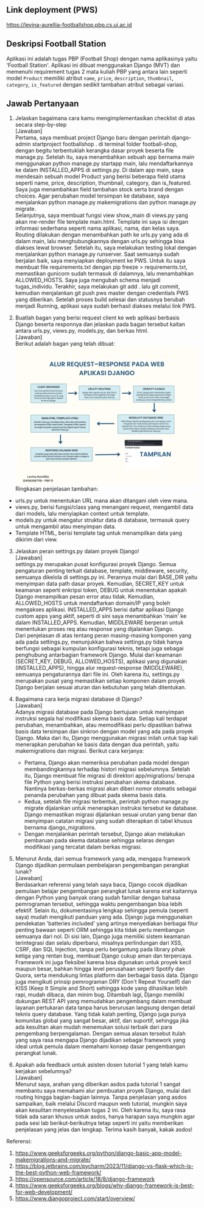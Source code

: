 ## Link deployment (PWS)
https://levina-aurellia-footballshop.pbp.cs.ui.ac.id

## Deskripsi Football Station
Aplikasi ini adalah tugas PBP (Football Shop) dengan nama aplikasinya yaitu 'Football Station'. Aplikasi ini dibuat menggunakan Django (MVT) dan memenuhi requirement tugas 2 mata kuliah PBP yang antara lain seperti model `Product` memiliki atribut `name`, `price`, `description`, `thumbnail`, `category`, `is_featured` dengan sedikit tambahan atribut sebagai variasi.

## Jawab Pertanyaan
1. Jelaskan bagaimana cara kamu mengimplementasikan checklist di atas secara step-by-step  
[Jawaban]  
Pertama, saya membuat project Django baru dengan perintah django-admin startproject footballshop . di terminal folder football-shop, dengan begitu terbentuklah kerangka dasar proyek beserta file manage.py. Setelah itu, saya menambahkan sebuah app bernama main menggunakan python manage.py startapp main, lalu mendaftarkannya ke dalam INSTALLED_APPS di settings.py. Di dalam app main, saya mendesain sebuah model Product yang berisi beberapa field utama seperti name, price, description, thumbnail, category, dan is_featured. Saya juga menambahkan field tambahan stock serta brand dengan choices. Agar perubahan model tersimpan ke database, saya menjalankan python manage.py makemigrations dan python manage.py migrate.  
Selanjutnya, saya membuat fungsi view show_main di views.py yang akan me-render file template main.html. Template ini saya isi dengan informasi sederhana seperti nama aplikasi, nama, dan kelas saya. Routing dilakukan dengan menambahkan path ke urls.py yang ada di dalam main, lalu menghubungkannya dengan urls.py sehingga bisa diakses lewat browser. Setelah itu, saya melakukan testing lokal dengan menjalankan python manage.py runserver. Saat semuanya sudah berjalan baik, saya menyiapkan deployment ke PWS. Untuk itu saya membuat file requirements.txt dengan pip freeze > requirements.txt, memastikan gunicorn sudah termasuk di dalamnya, lalu menambahkan ALLOWED_HOSTS. Saya juga mengubah schema menjadi tugas_individu. Terakhir, saya melakukan git add . lalu git commit, kemudian menjalankan git push pws master dengan credentials PWS yang diberikan. Setelah proses build selesai dan statusnya berubah menjadi Running, aplikasi saya sudah berhasil diakses melalui link PWS.  
  

2. Buatlah bagan yang berisi request client ke web aplikasi berbasis Django beserta responnya dan jelaskan pada bagan tersebut kaitan antara urls.py, views.py, models.py, dan berkas html.  
[Jawaban]  
Berikut adalah bagan yang telah dibuat:   
![Alur Request-Response Django](bagan.png)   
Ringkasan penjelasan tambahan:  
- urls.py untuk menentukan URL mana akan ditangani oleh view mana.
- views.py, berisi fungsi/class yang menangani request, mengambil data dari models, lalu menyiapkan context untuk template.
- models.py untuk mengatur struktur data di database, termasuk query untuk mengambil atau menyimpan data.
- Template HTML,  berisi template tag untuk menampilkan data yang dikirim dari view.
  

3. Jelaskan peran settings.py dalam proyek Django!  
[Jawaban]  
settings.py merupakan pusat konfigurasi proyek Django. Semua pengaturan penting terkait database, template, middleware, security, semuanya dikelola di settings.py ini. Perannya mulai dari BASE_DIR yaitu menyimpan data path dasar proyek. Kemudian, SECRET_KEY untuk keamanan seperti enkripsi token, DEBUG untuk menentukan apakah Django menampilkan pesan error atau tidak. Kemudian, ALLOWED_HOSTS untuk mendaftarkan domain/IP yang boleh mengakses aplikasi. INSTALLED_APPS berisi daftar aplikasi Django custom apps yang aktif, seperti di sini saya menambahkan 'main' ke dalam INSTALLED_APPS. Kemudian, MIDDLEWARE berperan untuk menentukan proses req atau response yang dijalankan Django.   
Dari penjelasan di atas tentang peran masing-masing komponen yang ada pada settings.py, menunjukkan bahwa settings.py tidak hanya berfungsi sebagai kumpulan konfigurasi teknis, tetapi juga sebagai penghubung antarbagian framework Django. Mulai dari keamanan (SECRET_KEY, DEBUG, ALLOWED_HOSTS), aplikasi yang digunakan (INSTALLED_APPS), hingga alur request-response (MIDDLEWARE), semuanya pengaturannya dari file ini. Oleh karena itu, settings.py merupakan pusat yang memastikan setiap komponen dalam proyek Django berjalan sesuai aturan dan kebutuhan yang telah ditentukan.  


4. Bagaimana cara kerja migrasi database di Django?  
[Jawaban]  
Adanya migrasi database pada Django bertujuan untuk menyimpan instruksi segala hal modifikasi skema basis data. Setiap kali terdapat perubahan, menambahkan, atau memodifikasi perlu dipastikan bahwa basis data tersimpan dan sinkron dengan model yang ada pada proyek Django. Maka dari itu, Django menggunakan migrasi inilah untuk tiap kali menerapkan perubahan ke basis data dengan dua perintah, yaitu makemigrations dan migrasi. Berikut cara kerjanya:  
    - Pertama, Django akan memeriksa perubahan pada model dengan membandingkannya terhadap histori migrasi sebelumnya. Setelah itu, Django membuat file migrasi di direktori app/migrations/ berupa file Python yang berisi instruksi perubahan skema database. Nantinya berkas-berkas migrasi akan diberi nomor otomatis sebagai penanda perubahan yang dibuat pada skema basis data.
    - Kedua, setelah file migrasi terbentuk, perintah python manage.py migrate dijalankan untuk menerapkan instruksi tersebut ke database. Django memastikan migrasi dijalankan sesuai urutan yang benar dan menyimpan catatan migrasi yang sudah diterapkan di tabel khusus bernama django_migrations.
    -  Dengan menjalankan perintah tersebut, Django akan melakukan pembaruan pada skema database sehingga selaras dengan modifikasi yang tercatat dalam berkas migrasi.  

  
5. Menurut Anda, dari semua framework yang ada, mengapa framework Django dijadikan permulaan pembelajaran pengembangan perangkat lunak?  
[Jawaban]  
Berdasarkan referensi yang telah saya baca, Django cocok dijadikan pemulaan belajar pengembangan perangkat lunak karena erat kaitannya dengan Python yang banyak orang sudah familiar dengan bahasa pemrograman tersebut, sehingga waktu pengembangan bisa lebih efektif. Selain itu, dokumentasinya lengkap sehingga pemula (seperti saya) mudah mengikuti panduan yang ada. Django juga menggunakan pendekatan 'batteries included' yang artinya menyediakan berbagai fitur penting bawaan seperti ORM sehingga kita tidak perlu membangun semuanya dari nol. Di sisi lain, Django juga memiliki sistem keamanan terintegrasi dan selalu diperbarui, misalnya perlindungan dari XSS, CSRF, dan SQL Injection, tanpa perlu bergantung pada library pihak ketiga yang rentan bug, membuat Django cukup aman dan terpercaya. Framework ini juga fleksibel karena bisa digunakan untuk proyek kecil maupun besar, bahkan hingga level perusahaan seperti Spotify dan Quora, serta mendukung lintas platform dan berbagai basis data. Django juga mengikuti prinsip pemrograman DRY (Don't Repeat Yourself) dan KISS (Keep It Simple and Short) sehingga kode yang dihasilkan lebih rapi, mudah dibaca, dan minim bug. Ditambah lagi, Django memiliki dukungan REST API yang memudahkan pengembang dalam membuat layanan pertukaran data tanpa harus berurusan langsung dengan detail teknis query database. Yang tidak kalah penting, Django juga punya komunitas global yang sangat besar, aktif, dan suportif, sehingga jika ada kesulitan akan mudah menemukan solusi terbaik dari para pengembang berpengalaman. Dengan semua alasan tersebut itulah yang saya rasa mengapa Django dijadikan sebagai framework yang ideal untuk pemula dalam memahami konsep dasar pengembangan perangkat lunak.
  
  
6. Apakah ada feedback untuk asisten dosen tutorial 1 yang telah kamu kerjakan sebelumnya?  
[Jawaban]  
Menurut saya, arahan yang diberikan asdos pada tutorial 1 sangat membantu saya memahami alur pembuatan proyek Django, mulai dari routing hingga bagian-bagian lainnya. Tanpa penjelasan yang asdos sampaikan, baik melalui Discord maupun web tutorial, mungkin saya akan kesulitan menyelesaikan tugas 2 ini. Oleh karena itu, saya rasa tidak ada saran khusus untuk asdos, hanya harapan saya mungkin agar pada sesi lab berikut-berikutnya tetap seperti ini yaitu memberikan penjelasan yang jelas dan lengkap. Terima kasih banyak, kakak asdos!
  
   
Referensi:  
1. https://www.geeksforgeeks.org/python/django-basic-app-model-makemigrations-and-migrate/
2. https://blog.jetbrains.com/pycharm/2023/11/django-vs-flask-which-is-the-best-python-web-framework/
3. https://opensource.com/article/18/8/django-framework
4. https://www.geeksforgeeks.org/blogs/why-django-framework-is-best-for-web-development/
5. https://www.djangoproject.com/start/overview/